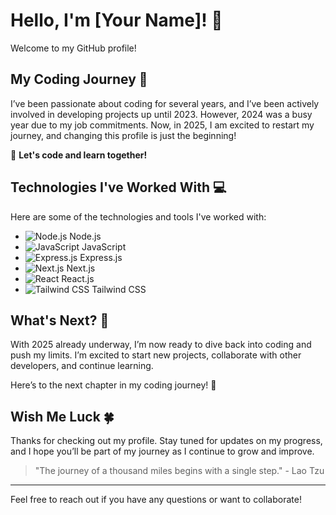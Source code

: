 # Hello, I'm [Your Name]! 👋

Welcome to my GitHub profile!

## My Coding Journey 🌱

I’ve been passionate about coding for several years, and I’ve been actively involved in developing projects up until 2023. However, 2024 was a busy year due to my job commitments. Now, in 2025, I am excited to restart my journey, and changing this profile is just the beginning!

🚀 **Let's code and learn together!**

## Technologies I've Worked With 💻

Here are some of the technologies and tools I've worked with:

- ![Node.js](https://img.shields.io/badge/-Node.js-339933?style=flat&logo=node.js&logoColor=ffffff) Node.js
- ![JavaScript](https://img.shields.io/badge/-JavaScript-F7DF1E?style=flat&logo=javascript&logoColor=ffffff) JavaScript
- ![Express.js](https://img.shields.io/badge/-Express.js-000000?style=flat&logo=express&logoColor=ffffff) Express.js
- ![Next.js](https://img.shields.io/badge/-Next.js-000000?style=flat&logo=next.js&logoColor=ffffff) Next.js
- ![React](https://img.shields.io/badge/-React.js-61DAFB?style=flat&logo=react&logoColor=ffffff) React.js
- ![Tailwind CSS](https://img.shields.io/badge/-TailwindCSS-06B6D4?style=flat&logo=tailwind-css&logoColor=ffffff) Tailwind CSS

## What's Next? 🚧

With 2025 already underway, I’m now ready to dive back into coding and push my limits. I’m excited to start new projects, collaborate with other developers, and continue learning.

Here’s to the next chapter in my coding journey! 🙌

## Wish Me Luck 🍀

Thanks for checking out my profile. Stay tuned for updates on my progress, and I hope you’ll be part of my journey as I continue to grow and improve.

> "The journey of a thousand miles begins with a single step." - Lao Tzu

---

Feel free to reach out if you have any questions or want to collaborate!


